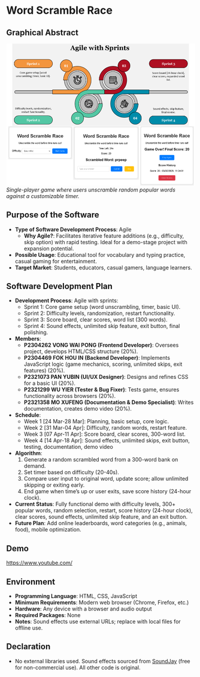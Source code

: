# Word Scramble Race

## Graphical Abstract
![Game Screenshot](screenshot.PNG)  
*Single-player game where users unscramble random popular words against a customizable timer.*

## Purpose of the Software
- **Type of Software Development Process**: Agile  
  - **Why Agile?**: Facilitates iterative feature additions (e.g., difficulty, skip option) with rapid testing. Ideal for a demo-stage project with expansion potential.
- **Possible Usage**: Educational tool for vocabulary and typing practice, casual gaming for entertainment.  
- **Target Market**: Students, educators, casual gamers, language learners.

## Software Development Plan
- **Development Process**: Agile with sprints:  
  - Sprint 1: Core game setup (word unscrambling, timer, basic UI).  
  - Sprint 2: Difficulty levels, randomization, restart functionality.  
  - Sprint 3: Score board, clear scores, word list (300 words).  
  - Sprint 4: Sound effects, unlimited skip feature, exit button, final polishing. 
- **Members**:  
  - **P2304262 VONG WAI PONG (Frontend Developer)**: Oversees project, develops HTML/CSS structure (20%).  
  - **P2304469 FOK HOU IN (Backend Developer)**: Implements JavaScript logic (game mechanics, scoring, unlimited skips, exit features) (20%).  
  - **P2321073 PAN YUBIN (UI/UX Designer)**: Designs and refines CSS for a basic UI (20%).  
  - **P2321299 WU YIER (Tester & Bug Fixer)**: Tests game, ensures functionality across browsers (20%).  
  - **P2321358 MO XUFENG (Documentation & Demo Specialist)**: Writes documentation, creates demo video (20%).
- **Schedule**:  
  - Week 1 [24 Mar-28 Mar]: Planning, basic setup, core logic.  
  - Week 2 [31 Mar-04 Apr]: Difficulty, random words, restart feature.  
  - Week 3 [07 Apr-11 Apr]: Score board, clear scores, 300-word list.  
  - Week 4 [14 Apr-18 Apr]: Sound effects, unlimited skips, exit button, testing, documentation, demo video
- **Algorithm**:  
  1. Generate a random scrambled word from a 300-word bank on demand.  
  2. Set timer based on difficulty (20-40s).  
  3. Compare user input to original word, update score; allow unlimited skipping or exiting early.  
  4. End game when time’s up or user exits, save score history (24-hour clock).
- **Current Status**: Fully functional demo with difficulty levels, 300+ popular words, random selection, restart, score history (24-hour clock), clear scores, sound effects, unlimited skip feature, and an exit button.  
- **Future Plan**: Add online leaderboards, word categories (e.g., animals, food), mobile optimization.

## Demo
https://www.youtube.com/

## Environment
- **Programming Language**: HTML, CSS, JavaScript  
- **Minimum Requirements**: Modern web browser (Chrome, Firefox, etc.)  
- **Hardware**: Any device with a browser and audio output  
- **Required Packages**: None
- **Notes**: Sound effects use external URLs; replace with local files for offline use.

## Declaration
- No external libraries used. Sound effects sourced from [SoundJay](https://www.soundjay.com) (free for non-commercial use). All other code is original.
